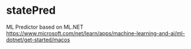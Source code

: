 # statePred
ML Predictor based on ML.NET
https://www.microsoft.com/net/learn/apps/machine-learning-and-ai/ml-dotnet/get-started/macos
